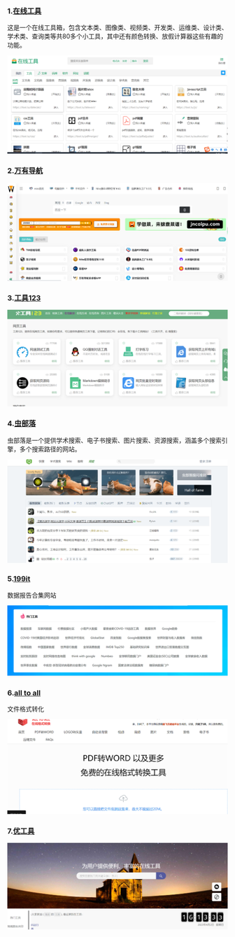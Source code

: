 ### 1.[在线工具](https://tool.lu/)

这是一个在线工具箱，包含文本类、图像类、视频类、开发类、运维类、设计类、学术类、查询类等共80多个小工具，其中还有颜色转换、放假计算器这些有趣的功能。

![image-20230402134856180](images/image-20230402134856180.png)

### 2.[万有导航](http://wanyouw.com/)

![image-20230402141113641](images/image-20230402141113641.png)

### 3.[工具123](http://www.gjw123.com/tags-wygj)

![image-20230402141259590](images/image-20230402141259590.png)

### 4.[虫部落](https://www.chongbuluo.com/)

虫部落是一个提供学术搜索、电子书搜索、图片搜索、资源搜索，涵盖多个搜索引擎，多个搜索路径的网站。

![image-20230402142300226](images/image-20230402142300226.png)

### 5.[199it](https://hao.199it.com/)

数据报告合集网站

![image-20230402142527462](images/image-20230402142527462.png)

### 6.[all to all](https://www.alltoall.net/)

文件格式转化

![image-20230402143912049](images/image-20230402143912049.png)

### 7.[优工具](https://www.toolbon.com/)

![image-20230402161340394](images/image-20230402161340394.png)